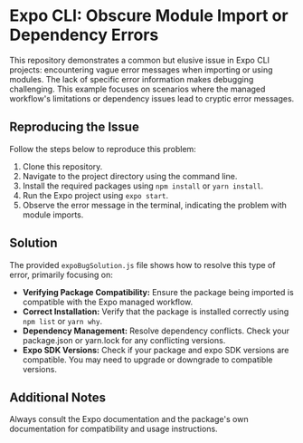 # Expo CLI: Obscure Module Import or Dependency Errors

This repository demonstrates a common but elusive issue in Expo CLI projects: encountering vague error messages when importing or using modules.  The lack of specific error information makes debugging challenging.  This example focuses on scenarios where the managed workflow's limitations or dependency issues lead to cryptic error messages.

## Reproducing the Issue

Follow the steps below to reproduce this problem:

1. Clone this repository.
2. Navigate to the project directory using the command line.
3. Install the required packages using `npm install` or `yarn install`.
4. Run the Expo project using `expo start`. 
5. Observe the error message in the terminal, indicating the problem with module imports. 

## Solution

The provided `expoBugSolution.js` file shows how to resolve this type of error, primarily focusing on:

* **Verifying Package Compatibility:** Ensure the package being imported is compatible with the Expo managed workflow. 
* **Correct Installation:** Verify that the package is installed correctly using `npm list` or `yarn why`. 
* **Dependency Management:** Resolve dependency conflicts. Check your package.json or yarn.lock for any conflicting versions.
* **Expo SDK Versions:** Check if your package and expo SDK versions are compatible. You may need to upgrade or downgrade to compatible versions.

## Additional Notes

Always consult the Expo documentation and the package's own documentation for compatibility and usage instructions.
